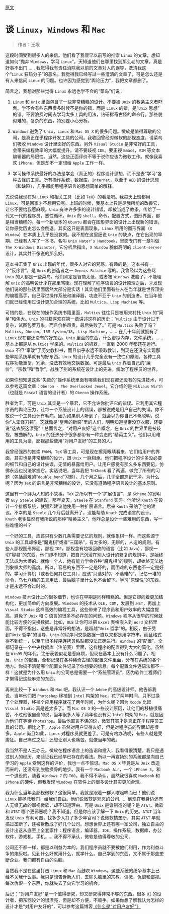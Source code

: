 [原文](http://www.yinwang.org/blog-cn/2013/03/07/linux-windows-mac)

# 谈 `Linux`，`Windows` 和 `Mac`

>作者：王垠

这段时间受到很多人的来信。他们看了我很早以前写的推崇 `Linux` 的文章，想知道如何“抛弃 `Windows`，学习 `Linux`”。天知道他们在哪里找到那么老的文章，真是好事不出门…… 我觉得我有责任消除我以前的文章对人的误导，洗清我这个“`Linux` 狂热分子”的恶名。我觉得我已经写过一些澄清的文章了，可是怎么还是有人来信问 `Linux` 的问题。也许因为感觉到“舆论压力”，我把文章都删了。

简言之，我想对那些觉得 `Linux` 永远也学不会的“菜鸟”们说：

1. `Linux` 和 `Unix` 里面包含了一些非常糟糕的设计。不要被 `Unix` 的教条主义者吓倒。学不会有些东西很多时候不是你的错，而是 `Linux` 的错，是“`Unix` 思想” 的错。不要浪费时间去学习太多工具的用法，钻研稀奇古怪的命令行。那些貌似难的，复杂的东西，特别要小心分析。

1. `Windows` 避免了 `Unix`，`Linux` 和 `Mac OS X` 的很多问题。微软是值得尊敬的公司，是真正在乎程序开发工具的公司。我收回曾经对微软的鄙视态度。请菜鸟们吸收 `Windows` 设计里面好的东西。另外 `Visual Studio` 是非常好的工具，会带来编程效率的大幅度提升。请不要歧视 `IDE`。要正视 `Emacs`，`VIM` 等文本编辑器的局限性。当然，这些正面评价不等于说你应该为微软工作。就像我喜欢 `iPhone`，但是却不一定想给 `Apple` 工作一样。

1. 学习操作系统最好的办法是学会（真正的）程序设计思想，而不是去“学习”各种古怪的工具。所有操作系统，数据库，`Internet`，以至于 `WEB` 的设计思想（和缺陷），几乎都能用程序语言的思想简单的解释。

先说说我现在对 `Linux` 和相关工具（比如 `TeX`）的看法吧。我每天上班都用 `Linux`，可是回家才不想用它呢。上班的时候，我基本上只是尽我所能的改善它，让它不要给我惹麻烦。`Unix` 有许许多多的设计错误，却被当成了教条，传给了一代又一代的程序员，恶性循环。`Unix` 的 `shell`，命令，配置方式，图形界面，都是相当糟糕的。每一个新版本的 `Ubuntu` 都会在图形界面的设计上出现新的错误，让你感觉历史怎么会倒退。其实这只是表面现象。`Linux` 所用的图形界面（`X Window`）在本质上几乎是没救的。我不想在这里细说 `Unix` 的缺点，在它出现的早期，已经有人写了一本书，名叫 `Unix Hater’s Handbook`，里面专门有一章叫做 `The X-Windows Disaster`。它分析后指出，`X Window` 貌似高明的 `client-server` 设计，其实并不像说的那么好。

这本书汇集了 `Unix` 出现的年代，很多人对它的咒骂。有趣的是，这本书有一个“反序言”，是 `Unix` 的创造者之一 `Dennis Ritchie` 写的。我曾经以为这些骂 `Unix` 的人都是一些菜鸟。他们肯定是智商太低，或者被 `Windows` 洗脑了，不能理解 `Unix` 的高明设计才在那里骂街。现在理解了程序语言的设计原理之后，才发现他们说的那些话里面居然大部分是实话！其实他们里面有些人在当年就是世界顶尖的编程高手，自己写过操作系统和编译器，功底不亚于 `Unix` 的创造者。在当年他们就已经使用过设计更加合理的系统，比如 `Multics`，`Lisp Machine` 等。

可惜的是，在现在的操作系统书籍里面，`Multics` 往往只是被用来衬托 `Unix` 的“简单”和伟大。`Unix` 的书籍喜欢在第一章讲述这样的历史：“`Multics` 由于设计过于复杂，试图包罗万象，而且价格昂贵，最后失败了。” 可是 `Multics` 失败了吗？`Multics`，`Oberon`，`IBM System/38`， `Lisp Machine`，…… 在几十年前就拥有了 `Linux` 现在都还没有的好东西。`Unix` 里面的东西，什么虚拟内存，文件系统，…… 基本上都是从 `Multics` 学来的。`Multics` 的机器，一直到 2000 年都还在运行。`Unix` 不但“窜改”了历史教科书，而且似乎永远不吸取教训，到现在还没有实现那些早期系统早就有的好东西。`Unix` 的设计几乎完全没有一致性和原则。各种工具程序功能重复，冗余，没法有效地交换数据。可是最后 `Unix` 靠着自己的“廉价”，“宗教”和“哲学”，战胜了别的系统在设计上的先进，统治了程序员的世界。

如果你想知道这些“失败的”操作系统里面有哪些我们现在都还没有的先进技术，可以参考这篇文章：`Oberon - The Overlooked Jewel`。它介绍的是 `Niklaus Wirth`（也就是 `Pascal` 语言的设计者）的 `Oberon` 操作系统。

胜者为王，可是 `Unix` 其实是一个暴君，它不允许你批评它的错误。它利用其它程序员的舆论压力，让每一个系统设计上的错误，都被说成是用户自己的失误。你不敢说一个工具设计有毛病，因为如果别人听到了，就会以为你自己不够聪明，说你“人笨怪刀钝”。这就像是“皇帝的新装”里的人们，明明知道皇帝没穿衣服，还要说“这衣服这漂亮”！总而言之，“对用户友好”这个概念，在 `Unix` 的世界里是被歧视，被曲解的。`Unix` 的狂热分子很多都带有一种变态的“精英主义”。他们以用难用的工具为豪，鄙视那些使用“对用户友好”的工具的人。

我曾经强烈的推崇 `FVWM`，`TeX` 等工具，可是现在擦亮眼睛看来，它们给用户的界面，其实也是非常糟糕的设计，跟 `Unix` 一脉相承。他们把程序设计的许多没必要的细节和自己的设计失误，无情的暴露给用户。让用户感觉有那么多东西要记，仿佛永远也没法掌握它。实话说吧，当年我把 `TeXbook` 看了两遍，做完了所有的习题（包括最难的“`double bend`”习题）。几个月之后，几乎全部忘记干净。为什么呢？因为 `TeX` 的语言是非常糟糕的设计，它没有遵循程序语言设计的基本原则。

这里有一个鲜为人知的小故事。`TeX` 之所以有一个“扩展语言”，是 `Scheme` 的发明者 `Guy Steele` 的建议。那年夏天，`Steele` 在 `Stanford` 实习。他听说 `Knuth` 在设计一个排版系统，就强烈建议他使用一种扩展语言。后来 `Knuth` 采纳了他的建议。不幸的是 `Steele` 几个月后就离开了，没能帮助 `Knuth` 完成语言的设计。`Knuth` 老爹显然有我所说的那种“精英主义”，他咋总是设计一些难用的东西，写一些难懂的书？

一个好的工具，应该只有少数几条需要记忆的规则，就像象棋一样。而这些源于 `Unix` 的工具却像是“魔鬼棋”或者“三国杀”，有太多的，无聊的，人造的规则。有些人鄙视图形界面，鄙视 `IDE`，鄙视含有垃圾回收的语言（比如 `Java`），鄙视一切“容易”的东西。他们却不知道，把自己沉浸在别人设计的繁复的规则中，是始终无法成为大师的。就像一个人，他有能力学会各种“魔鬼棋”的规则，却始终无法达到象棋大师的高度。所以，容易的东西不一定是坏的，而困难的东西也不一定是好的。学习计算机（或者任何其它工具），应该“只选对的，不选难的”。记忆一堆的命令，乌七八糟的工具用法，最后脑子里什么也不会留下。学习“原理性”的东西，才是永远不会过时的。

`Windows` 技术设计上的很多细节，也许在早期是同样糟糕的。但是它却向着更加结构化，更加简单的方向发展。`Windows` 的技术从 `OLE`，`COM`，发展到 .`NET`，再加上 `Visual Studio` 这样高效的编程工具，这些带来了程序员和用户效率的大幅度提高，避免了 `Unix` 和 C 语言的很多不必存在的问题。`Windows` 程序从很早的时候就能比较方便的交换数据。比如，`OLE` 让你可以把 `Excel` 表格嵌入到 `Word` 文档里面。不得不指出，这些是非常好的想法，是超越“`Unix` 哲学”的。相反，由于受到“`Unix` 哲学”的误导，`Unix` 的程序间交换数据一直以来都是用字符串，而且格式得不到统一，以至于很多程序连拷贝粘贴都没法正确进行。`Windows` 的“配置”，全都记录在一个中央数据库（注册表）里面，这样程序的配置得到大大的简化。虽然在 `Win95` 的年代，注册表貌似老是惹麻烦，但现在基本上没有什么问题了。相反，`Unix` 的配置，全都记录在各种稀奇古怪的配置文件里面，分布在系统的各个地方。你搞不清楚哪个配置文件记录了你想要的信息。每个配置文件连语法都不一样！这就是为什么用 `Unix` 的公司总是需要一个“系统管理员”，因为软件工程师们才懒得记这些麻烦的东西。

再来比较一下 `Windows` 和 `Mac` 吧。我认识一个 `Adobe` 的高级设计师。他告诉我说，当年他们把 `Photoshop` 移植到 `Intel` 构架的 `Mac`，花了两年时间。只不过换了个处理器，移植个应用程序就花了两年时间，为什么呢？因为 `Xcode` 比起 `Visual Studio` 真是差太多了。而 `Mac OS X` 的一些设计原因，让他们的移植很痛苦。不过他很自豪的说，当年很多人等了两年也没有买 `Intel` 构架的 `Mac`，就是因为他们在等待 `Photoshop`。最后他直言不讳的说，微软其实才是真正在乎程序员工具的公司。相比之下，`Apple` 虽然对用户显得友好，但是对程序员的界面却差很多。`Apple` 尚且如此，`Linux` 对程序员就更差了。可是有啥办法呢，有些人就是受虐狂。自己痛过之后，还想让别人也痛苦。就像当年的我。

我当然不是人云亦云。微软在程序语言上的造诣和投入，我看得很清楚。我只是通过别人的经历，来验证我已经早已存在的看法。所以一再宣扬别的系统都是向自己学习的 `Apple` 受到这样的评价，我也一点不惊讶。`Mac OS X` 毕竟是从 `Unix` 改造而来的，还没有到脱胎换骨的地步。我有一个 `Macbook Air`，一个 `iPhone 5`，和一个退役的，装着 `Windows 7` 的 `T60`。我不得不承认，虽然我很喜欢 `Macbook` 和 `iPhone` 的硬件，但我发现 `Windows` 在软件上的很多设计其实更加合理。

我为什么当年会鄙视微软？这很简单。我就是跟着一群人瞎起哄而已！他们说 `Linux` 能拯救我们，给我们自由。他们说微软是邪恶的公司…… 到现在我身边还有人无缘无故的鄙视微软，却不知道理由。可是 `Unix` 是谁制造的呢？是 `AT&T`。微软和 `AT&T` 哪个更邪恶呢？我不知道。但是你应该了解一下 `Unix` 的历史。`AT&T` 当年发现 `Unix` 有利可图，找多少人打了多少年官司？说微软搞垄断，其实 `AT&T` 早就搞过垄断了，还被拆散成了好几个公司。想想世界上还有哪一家公司，独立自主的设计出这从底至上全套家什：程序语言，编译器，`IDE`，操作系统，数据库，办公软件，游戏机，手机…… 我不得不承认，微软是值得尊敬的公司。

公司还不都一样，都是以利益为本的。我们程序员就不要被他们利用，作为利益斗争的炮灰啦。见到什么好就用什么，就学什么。自己学到的东西，又不属于那些垄断企业。我们都有自由的头脑。

当然我不是在这里打击 `Linux` 和 `Mac` 而鼓吹 `Windows`。这些系统的纷争基本上已经不关我什么事。我只是想告诉新人们，去除头脑里的宗教，偏激，仇恨和鄙视。每次仇恨一个东西，你就失去了向它学习的机会。

后记：“对用户友好”是一个值得研究，却又研究得非常不够的东西。很多 `UI` 的设计者，把东西设计的很漂亮，但是却不方便，不顺手。如果你想了解我认为怎样的设计才是“对用户友好的”，可以参考这篇博客[《什么是“对用户友好”》](./什么是对用户友好.md)
